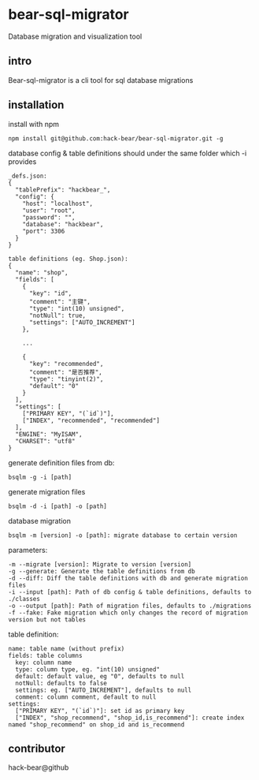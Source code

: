 # bear-sql-migrator

Database migration and visualization tool

## intro

Bear-sql-migrator is a cli tool for sql database migrations

## installation

install with npm

```
npm install git@github.com:hack-bear/bear-sql-migrator.git -g
```

database config & table definitions should under the same folder which -i provides
```
_defs.json:
{
  "tablePrefix": "hackbear_",
  "config": {
    "host": "localhost",
    "user": "root",
    "password": "",
    "database": "hackbear",
    "port": 3306
  }
}

table definitions (eg. Shop.json):
{
  "name": "shop",
  "fields": [
    {
      "key": "id",
      "comment": "主键",
      "type": "int(10) unsigned",
      "notNull": true,
      "settings": ["AUTO_INCREMENT"]
    },

    ...

    {
      "key": "recommended",
      "comment": "是否推荐",
      "type": "tinyint(2)",
      "default": "0"
    }
  ],
  "settings": [
    ["PRIMARY KEY", "(`id`)"],
    ["INDEX", "recommended", "recommended"]
  ],
  "ENGINE": "MyISAM",
  "CHARSET": "utf8"
}

```

generate definition files from db:
```
bsqlm -g -i [path]
```

generate migration files
```
bsqlm -d -i [path] -o [path]
```

database migration
```
bsqlm -m [version] -o [path]: migrate database to certain version
```

parameters:
```
-m --migrate [version]: Migrate to version [version]
-g --generate: Generate the table definitions from db
-d --diff: Diff the table definitions with db and generate migration files
-i --input [path]: Path of db config & table definitions, defaults to ./classes
-o --output [path]: Path of migration files, defaults to ./migrations
-f --fake: Fake migration which only changes the record of migration version but not tables
```

table definition:
```
name: table name (without prefix)
fields: table columns
  key: column name
  type: column type, eg. "int(10) unsigned"
  default: default value, eg "0", defaults to null
  notNull: defaults to false
  settings: eg. ["AUTO_INCREMENT"], defaults to null
  comment: column comment, default to null
settings: 
  ["PRIMARY KEY", "(`id`)"]: set id as primary key
  ["INDEX", "shop_recommend", "shop_id,is_recommend"]: create index named "shop_recommend" on shop_id and is_recommend
```

## contributor

hack-bear@github
